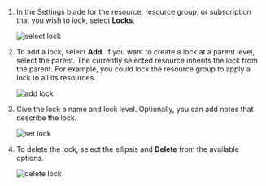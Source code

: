 1. In the Settings blade for the resource, resource group, or subscription that you wish to lock, select **Locks**.
   
      ![select lock](./media/resource-manager-lock-resources/select-lock.png)
2. To add a lock, select **Add**. If you want to create a lock at a parent level, select the parent. The currently selected resource inherits the lock from the parent. For example, you could lock the resource group to apply a lock to all its resources.
   
      ![add lock](./media/resource-manager-lock-resources/add-lock.png) 
3. Give the lock a name and lock level. Optionally, you can add notes that describe the lock.
   
      ![set lock](./media/resource-manager-lock-resources/set-lock.png) 
4. To delete the lock, select the ellipsis and **Delete** from the available options.
   
      ![delete lock](./media/resource-manager-lock-resources/delete-lock.png)